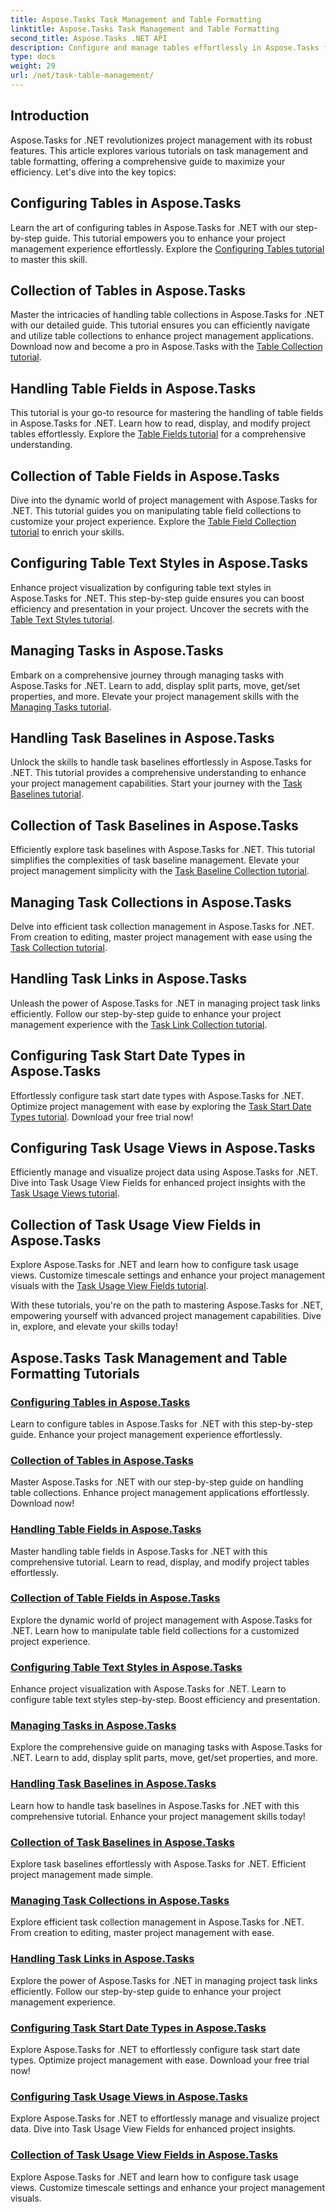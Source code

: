 ```yaml
---
title: Aspose.Tasks Task Management and Table Formatting
linktitle: Aspose.Tasks Task Management and Table Formatting
second_title: Aspose.Tasks .NET API
description: Configure and manage tables effortlessly in Aspose.Tasks for .NET with step-by-step tutorials. Enhance project management efficiency and presentation skills.
type: docs
weight: 29
url: /net/task-table-management/
---
```

## Introduction

Aspose.Tasks for .NET revolutionizes project management with its robust features. This article explores various tutorials on task management and table formatting, offering a comprehensive guide to maximize your efficiency. Let's dive into the key topics:

## Configuring Tables in Aspose.Tasks

Learn the art of configuring tables in Aspose.Tasks for .NET with our step-by-step guide. This tutorial empowers you to enhance your project management experience effortlessly. Explore the [Configuring Tables tutorial](./configuring-tables/) to master this skill.

## Collection of Tables in Aspose.Tasks

Master the intricacies of handling table collections in Aspose.Tasks for .NET with our detailed guide. This tutorial ensures you can efficiently navigate and utilize table collections to enhance project management applications. Download now and become a pro in Aspose.Tasks with the [Table Collection tutorial](./table-collection/).

## Handling Table Fields in Aspose.Tasks

This tutorial is your go-to resource for mastering the handling of table fields in Aspose.Tasks for .NET. Learn how to read, display, and modify project tables effortlessly. Explore the [Table Fields tutorial](./table-fields/) for a comprehensive understanding.

## Collection of Table Fields in Aspose.Tasks

Dive into the dynamic world of project management with Aspose.Tasks for .NET. This tutorial guides you on manipulating table field collections to customize your project experience. Explore the [Table Field Collection tutorial](./table-field-collection/) to enrich your skills.

## Configuring Table Text Styles in Aspose.Tasks

Enhance project visualization by configuring table text styles in Aspose.Tasks for .NET. This step-by-step guide ensures you can boost efficiency and presentation in your project. Uncover the secrets with the [Table Text Styles tutorial](./table-text-styles/).

## Managing Tasks in Aspose.Tasks

Embark on a comprehensive journey through managing tasks with Aspose.Tasks for .NET. Learn to add, display split parts, move, get/set properties, and more. Elevate your project management skills with the [Managing Tasks tutorial](./managing-tasks/).

## Handling Task Baselines in Aspose.Tasks

Unlock the skills to handle task baselines effortlessly in Aspose.Tasks for .NET. This tutorial provides a comprehensive understanding to enhance your project management capabilities. Start your journey with the [Task Baselines tutorial](./task-baselines/).

## Collection of Task Baselines in Aspose.Tasks

Efficiently explore task baselines with Aspose.Tasks for .NET. This tutorial simplifies the complexities of task baseline management. Elevate your project management simplicity with the [Task Baseline Collection tutorial](./task-baseline-collection/).

## Managing Task Collections in Aspose.Tasks

Delve into efficient task collection management in Aspose.Tasks for .NET. From creation to editing, master project management with ease using the [Task Collection tutorial](./task-collection/).

## Handling Task Links in Aspose.Tasks

Unleash the power of Aspose.Tasks for .NET in managing project task links efficiently. Follow our step-by-step guide to enhance your project management experience with the [Task Link Collection tutorial](./task-link-collection/).

## Configuring Task Start Date Types in Aspose.Tasks

Effortlessly configure task start date types with Aspose.Tasks for .NET. Optimize project management with ease by exploring the [Task Start Date Types tutorial](./task-start-date-types/). Download your free trial now!

## Configuring Task Usage Views in Aspose.Tasks

Efficiently manage and visualize project data using Aspose.Tasks for .NET. Dive into Task Usage View Fields for enhanced project insights with the [Task Usage Views tutorial](./task-usage-views/).

## Collection of Task Usage View Fields in Aspose.Tasks

Explore Aspose.Tasks for .NET and learn how to configure task usage views. Customize timescale settings and enhance your project management visuals with the [Task Usage View Fields tutorial](./task-usage-view-fields/).

With these tutorials, you're on the path to mastering Aspose.Tasks for .NET, empowering yourself with advanced project management capabilities. Dive in, explore, and elevate your skills today!
## Aspose.Tasks Task Management and Table Formatting Tutorials
### [Configuring Tables in Aspose.Tasks](./configuring-tables/)
Learn to configure tables in Aspose.Tasks for .NET with this step-by-step guide. Enhance your project management experience effortlessly.
### [Collection of Tables in Aspose.Tasks](./table-collection/)
Master Aspose.Tasks for .NET with our step-by-step guide on handling table collections. Enhance project management applications effortlessly. Download now!
### [Handling Table Fields in Aspose.Tasks](./table-fields/)
Master handling table fields in Aspose.Tasks for .NET with this comprehensive tutorial. Learn to read, display, and modify project tables effortlessly.
### [Collection of Table Fields in Aspose.Tasks](./table-field-collection/)
Explore the dynamic world of project management with Aspose.Tasks for .NET. Learn how to manipulate table field collections for a customized project experience.
### [Configuring Table Text Styles in Aspose.Tasks](./table-text-styles/)
Enhance project visualization with Aspose.Tasks for .NET. Learn to configure table text styles step-by-step. Boost efficiency and presentation.
### [Managing Tasks in Aspose.Tasks](./managing-tasks/)
Explore the comprehensive guide on managing tasks with Aspose.Tasks for .NET. Learn to add, display split parts, move, get/set properties, and more.
### [Handling Task Baselines in Aspose.Tasks](./task-baselines/)
Learn how to handle task baselines in Aspose.Tasks for .NET with this comprehensive tutorial. Enhance your project management skills today!
### [Collection of Task Baselines in Aspose.Tasks](./task-baseline-collection/)
Explore task baselines effortlessly with Aspose.Tasks for .NET. Efficient project management made simple.
### [Managing Task Collections in Aspose.Tasks](./task-collection/)
Explore efficient task collection management in Aspose.Tasks for .NET. From creation to editing, master project management with ease.
### [Handling Task Links in Aspose.Tasks](./task-link-collection/)
Explore the power of Aspose.Tasks for .NET in managing project task links efficiently. Follow our step-by-step guide to enhance your project management experience.
### [Configuring Task Start Date Types in Aspose.Tasks](./task-start-date-types/)
Explore Aspose.Tasks for .NET to effortlessly configure task start date types. Optimize project management with ease. Download your free trial now!
### [Configuring Task Usage Views in Aspose.Tasks](./task-usage-views/)
Explore Aspose.Tasks for .NET to effortlessly manage and visualize project data. Dive into Task Usage View Fields for enhanced project insights.
### [Collection of Task Usage View Fields in Aspose.Tasks](./task-usage-view-fields/)
Explore Aspose.Tasks for .NET and learn how to configure task usage views. Customize timescale settings and enhance your project management visuals.
